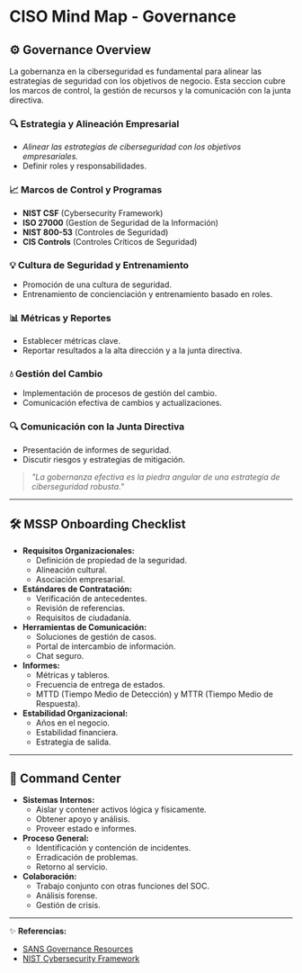 # CISO Mind Map - Governance

## **⚙️ Governance Overview**
La gobernanza en la ciberseguridad es fundamental para alinear las estrategias de seguridad con los objetivos de negocio. Esta seccion cubre los marcos de control, la gestión de recursos y la comunicación con la junta directiva.

### **🔍 Estrategia y Alineación Empresarial**
- *Alinear las estrategias de ciberseguridad con los objetivos empresariales.*
- Definir roles y responsabilidades.

### **📈 Marcos de Control y Programas**
- **NIST CSF** (Cybersecurity Framework)
- **ISO 27000** (Gestíon de Seguridad de la Información)
- **NIST 800-53** (Controles de Seguridad)
- **CIS Controls** (Controles Críticos de Seguridad)

### **💡 Cultura de Seguridad y Entrenamiento**
- Promoción de una cultura de seguridad.
- Entrenamiento de concienciación y entrenamiento basado en roles.

### **📊 Métricas y Reportes**
- Establecer métricas clave.
- Reportar resultados a la alta dirección y a la junta directiva.

### **💧 Gestión del Cambio**
- Implementación de procesos de gestión del cambio.
- Comunicación efectiva de cambios y actualizaciones.

### **🔍 Comunicación con la Junta Directiva**
- Presentación de informes de seguridad.
- Discutir riesgos y estrategias de mitigación.

> *"La gobernanza efectiva es la piedra angular de una estrategia de ciberseguridad robusta."*

---

## 🛠 MSSP Onboarding Checklist
- **Requisitos Organizacionales:**
  - Definición de propiedad de la seguridad.
  - Alineación cultural.
  - Asociación empresarial.
- **Estándares de Contratación:**
  - Verificación de antecedentes.
  - Revisión de referencias.
  - Requisitos de ciudadanía.
- **Herramientas de Comunicación:**
  - Soluciones de gestión de casos.
  - Portal de intercambio de información.
  - Chat seguro.
- **Informes:**
  - Métricas y tableros.
  - Frecuencia de entrega de estados.
  - MTTD (Tiempo Medio de Detección) y MTTR (Tiempo Medio de Respuesta).
- **Estabilidad Organizacional:**
  - Años en el negocio.
  - Estabilidad financiera.
  - Estrategia de salida.

---

## 🏢 Command Center
- **Sistemas Internos:**
  - Aislar y contener activos lógica y físicamente.
  - Obtener apoyo y análisis.
  - Proveer estado e informes.
- **Proceso General:**
  - Identificación y contención de incidentes.
  - Erradicación de problemas.
  - Retorno al servicio.
- **Colaboración:**
  - Trabajo conjunto con otras funciones del SOC.
  - Análisis forense.
  - Gestión de crisis.

---

✨ **Referencias:**
- [SANS Governance Resources](https://www.sans.org/)
- [NIST Cybersecurity Framework](https://www.nist.gov/cyberframework)



